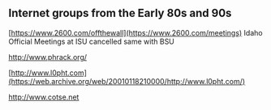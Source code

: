 ## Internet groups from the Early 80s and 90s
[https://www.2600.com/offthewall](https://www.2600.com/meetings) Idaho Official Meetings at ISU cancelled same with BSU

http://www.phrack.org/ 


[http://www.l0pht.com](https://web.archive.org/web/20010118210000/http://www.l0pht.com/)


http://www.cotse.net

